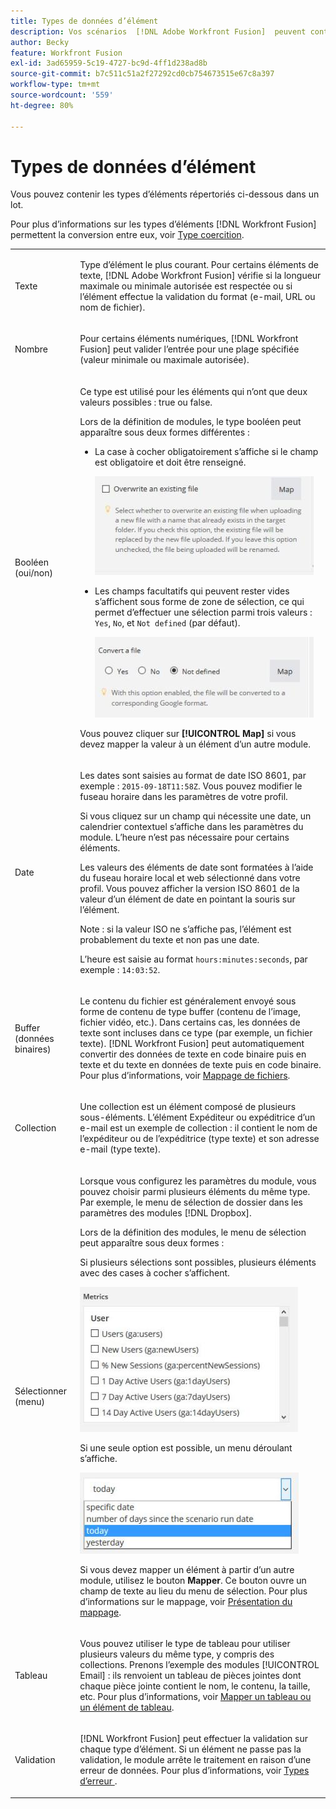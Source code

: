```yaml
---
title: Types de données d’élément
description: Vos scénarios  [!DNL Adobe Workfront Fusion]  peuvent contenir les types d’éléments répertoriés ci-dessous dans un lot.
author: Becky
feature: Workfront Fusion
exl-id: 3ad65959-5c19-4727-bc9d-4ff1d238ad8b
source-git-commit: b7c511c51a2f27292cd0cb754673515e67c8a397
workflow-type: tm+mt
source-wordcount: '559'
ht-degree: 80%

---
```


# Types de données d’élément

Vous pouvez contenir les types d’éléments répertoriés ci-dessous dans un lot.

Pour plus d’informations sur les types d’éléments [!DNL Workfront Fusion] permettent la conversion entre eux, voir [Type coercition](/help/workfront-fusion/references/mapping-panel/data-types/type-coercion.md).

<table style="table-layout:auto">
 <col> 
 <col> 
 <tbody> 
  <tr> 
   <td role="rowheader"> <p>Texte</p> </td> 
   <td> <p>Type d’élément le plus courant. Pour certains éléments de texte, [!DNL Adobe Workfront Fusion] vérifie si la longueur maximale ou minimale autorisée est respectée ou si l’élément effectue la validation du format (e-mail, URL ou nom de fichier).</p> </td> 
  </tr> 
  <tr> 
   <td role="rowheader"> <p>Nombre</p> </td> 
   <td> <p>Pour certains éléments numériques, [!DNL Workfront Fusion] peut valider l’entrée pour une plage spécifiée (valeur minimale ou maximale autorisée).</p> </td> 
  </tr> 
  <tr> 
   <td role="rowheader"> <p>Booléen (oui/non)</p> </td> 
   <td> <p>Ce type est utilisé pour les éléments qui n’ont que deux valeurs possibles : true ou false. </p> <p>Lors de la définition de modules, le type booléen peut apparaître sous deux formes différentes :</p> 
    <ul> 
     <li> <p>La case à cocher obligatoirement s’affiche si le champ est obligatoire et doit être renseigné.</p> <p> <img src="assets/boolean-checkbox-350x158.jpg" style="width: 350;height: 158;"> </p> </li> 
     <li> <p>Les champs facultatifs qui peuvent rester vides s’affichent sous forme de zone de sélection, ce qui permet d’effectuer une sélection parmi trois valeurs : <code>Yes</code>, <code>No</code>, et <code>Not defined</code> (par défaut).</p> <p> <img src="assets/boolean-convert-file-350x129.jpg" style="width: 350;height: 129;"> </p> </li> 
    </ul> <p>Vous pouvez cliquer sur <strong>[!UICONTROL Map]</strong> si vous devez mapper la valeur à un élément d’un autre module.</p> </td> 
  </tr> 
  <tr> 
   <td role="rowheader"> <p>Date</p> </td> 
   <td> <p>Les dates sont saisies au format de date ISO 8601, par exemple : <code>2015-09-18T11:58Z</code>. Vous pouvez modifier le fuseau horaire dans les paramètres de votre profil. </p> <p>Si vous cliquez sur un champ qui nécessite une date, un calendrier contextuel s’affiche dans les paramètres du module. L’heure n’est pas nécessaire pour certains éléments.</p> <p>Les valeurs des éléments de date sont formatées à l’aide du fuseau horaire local et web sélectionné dans votre profil. Vous pouvez afficher la version ISO 8601 de la valeur d’un élément de date en pointant la souris sur l’élément.</p> <p>Note : si la valeur ISO ne s’affiche pas, l’élément est probablement du texte et non pas une date.</p> <p>L’heure est saisie au format <code>hours:minutes:seconds</code>, par exemple : <code>14:03:52</code>.</p> </td> 
  </tr> 
  <tr> 
   <td role="rowheader"> <p>Buffer (données binaires)</p> </td> 
   <td> <p>Le contenu du fichier est généralement envoyé sous forme de contenu de type buffer (contenu de l’image, fichier vidéo, etc.). Dans certains cas, les données de texte sont incluses dans ce type (par exemple, un fichier texte). [!DNL Workfront Fusion] peut automatiquement convertir des données de texte en code binaire puis en texte et du texte en données de texte puis en code binaire. Pour plus d’informations, voir <a href="/help/workfront-fusion/create-scenarios/map-data/map-files.md" class="MCXref xref">Mappage de fichiers</a>.</p> </td> 
  </tr> 
  <tr> 
   <td role="rowheader"> <p>Collection</p> </td> 
   <td> <p>Une collection est un élément composé de plusieurs sous-éléments. L’élément Expéditeur ou expéditrice d’un e-mail est un exemple de collection : il contient le nom de l’expéditeur ou de l’expéditrice (type texte) et son adresse e-mail (type texte).</p> </td> 
  </tr> 
  <tr> 
   <td role="rowheader"> <p>Sélectionner (menu)</p> </td> 
   <td> <p>Lorsque vous configurez les paramètres du module, vous pouvez choisir parmi plusieurs éléments du même type. Par exemple, le menu de sélection de dossier dans les paramètres des modules [!DNL Dropbox]. </p> <p>Lors de la définition des modules, le menu de sélection peut apparaître sous deux formes :</p> <p> <p>Si plusieurs sélections sont possibles, plusieurs éléments avec des cases à cocher s’affichent.</p> <p> <img src="assets/image-kb-type-list-multi-350x232.jpg" style="width: 350;height: 232;"> </p> </p> <p>Si une seule option est possible, un menu déroulant s’affiche.</p> <p> <img src="assets/select-menu-dropdown-350x130.jpg" style="width: 350;height: 130;"> </p> <p>Si vous devez mapper un élément à partir d’un autre module, utilisez le bouton <strong>Mapper</strong>. Ce bouton ouvre un champ de texte au lieu du menu de sélection. Pour plus d’informations sur le mappage, voir <a href="/help/workfront-fusion/get-started-with-fusion/understand-fusion/mapping-overview.md" class="MCXref xref">Présentation du mappage</a>.</p> </td> 
  </tr> 
  <tr> 
   <td role="rowheader"> <p>Tableau</p> </td> 
   <td> <p>Vous pouvez utiliser le type de tableau pour utiliser plusieurs valeurs du même type, y compris des collections. Prenons l’exemple des modules [!UICONTROL Email] : ils renvoient un tableau de pièces jointes dont chaque pièce jointe contient le nom, le contenu, la taille, etc. Pour plus d’informations, voir <a href="/help/workfront-fusion/create-scenarios/map-data/map-an-array.md" class="MCXref xref">Mapper un tableau ou un élément de tableau</a>.</p> </td> 
  </tr> 
  <tr> 
   <td role="rowheader"> <p>Validation</p> </td> 
   <td> <p>[!DNL Workfront Fusion] peut effectuer la validation sur chaque type d’élément. Si un élément ne passe pas la validation, le module arrête le traitement en raison d’une erreur de données. Pour plus d’informations, voir <a href="/help/workfront-fusion/references/errors/error-processing.md" class="MCXref xref">Types d’erreur </a>. </p> </td> 
  </tr> 
 </tbody> 
</table>
